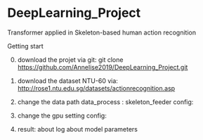# DeepLearning_Project
Transformer applied in Skeleton-based human action recognition


Getting start

0) download the projet via git:
      git clone https://github.com/Annelise2019/DeepLearning_Project.git

0) download the dataset NTU-60 via:
      http://rose1.ntu.edu.sg/datasets/actionrecognition.asp  

1) change the data path
    data_process : skeleton_feeder
    config: 
2) change the gpu setting
    config:
    
3) result: about log 
           about model parameters
          
